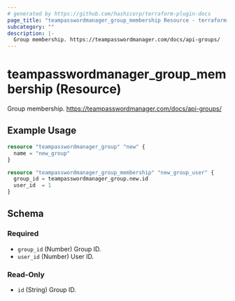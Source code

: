 ```yaml
---
# generated by https://github.com/hashicorp/terraform-plugin-docs
page_title: "teampasswordmanager_group_membership Resource - terraform-provider-teampasswordmanager"
subcategory: ""
description: |-
  Group membership. https://teampasswordmanager.com/docs/api-groups/
---
```


# teampasswordmanager_group_membership (Resource)

Group membership. https://teampasswordmanager.com/docs/api-groups/

## Example Usage

```terraform
resource "teampasswordmanager_group" "new" {
  name = "new_group"
}

resource "teampasswordmanager_group_membership" "new_group_user" {
  group_id = teampasswordmanager_group.new.id
  user_id  = 1
}
```

<!-- schema generated by tfplugindocs -->
## Schema

### Required

- `group_id` (Number) Group ID.
- `user_id` (Number) User ID.

### Read-Only

- `id` (String) Group ID.
